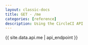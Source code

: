 ```yaml
---
layout: classic-docs
title: GET - /me
categories: [reference]
description: Using the CircleCI API
---
```


{{ site.data.api.me | api_endpoint }}
